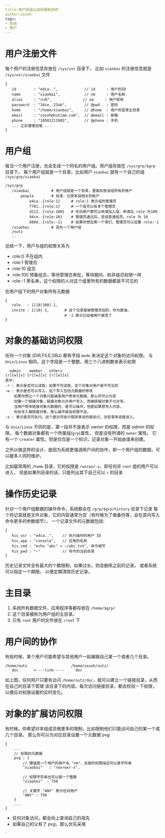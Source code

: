 ```yaml
---
title:用户和组以及权限和协作
author:zozoh
tags:
- 系统
- 用户
---
```


# 用户注册文件

每个用户的注册信息存放在 `/sys/usr` 目录下，
比如 `xiaobai` 的注册信息就是 `/sys/usr/xiaobai` 文件

```
{
   id        : "e4ca..",            // id     : 用户的ID
   name      : "xiaobai",           // nm     : 用户名称
   alias     : "小白",              // aa     : 用户昵称
   password  : "34ce..23ab",        // @pwd   : 密码
   home      : "/home/xiaobai",     // @home  : 用户的登录主目录
   email     : "zozoh@nutzam.com",  // @email : 邮箱
   phone     : "18501211985",       // @phone : 手机
   ... 之后慢慢加咯 ...
}
```

# 用户组

每当一个用户注册，也会生成一个同名的用户组。用户组存放在 `/sys/grp/$grp` 目录下。
每个用户组就是一个目录，比如用户 `xiaobai` 就有一个自己的组 `/sys/grp/xiaobai`

```
/sys/grp
   /xiaobai          # 用户组就是一个目录，里面存放该组所有的用户
       people        # 目录，记录本组相关的账户
           e4ca..{role:1}     # role:1 表示组的管理员
           f781..{role:1}     # 一个组可以有多个管理员
           d213..{role:100}   # 任何用户都可以申请加入组，申请后 role 为100
           94ce..{role:10}    # 管理员通过后，变成普通组员，role 为 10
           889d..{role:-1}    # 如果你想拉黑一个哥们，管理员可以设置 role:-1 
   /xiaohei          # 另外一个用户组
   /nutz
   ..
```

总结一下，用户与组的权限关系为

* role:0 不在组内
* role:1 管理员
* role:10 组员
* role:100 预备组员，等待管理员审批，等待期间，和非组员权限一样
* role:-1 黑名单，这个权限的人对这个组里所有的数据都是不可见的

在用户组下的用户对象所有元数据

```
{
   role   : 1|10|100|-1,
   invite : 1|10|-1,       # 这个记录是被管理添加的，作为邀请。
                           # -1 表示已经被用户接受了
}
```

# 对象的基础访问权限

任何一个对象 (DIR,FILE,OBJ) 都有字段 `mode` 来决定这个对象的访问权限。
与 `Unix/Linux` 相同，这个字段是一个整数，用三个八进制数来表示权限

```
  admin    member   others
[r][w][x] [r][w][x] [r][w][x]
其中:
-r : 表示是否可以读取，如果不可读取，这个对象对用户是不可见的
-w : 表示是否可以写入，这个写入包括元数据的修改
    如果你想让一个对象只能被某用户修改元数据，那么你可以为其
    创建一个链接对象，链接对象允许用户写入，而被链接对象不允许写。
    当用户修改链接对象元数据时，是可以操作，但是如果想写入内容，
    则会写入被链接对象，那么操作就会权限不足。
-x : 表示是否可执行。这个是对可执行程序来说的是执行，对目录来说是进入。
```

与 `Unix/Linux` 不同的是，第一段并不是表示 *owner* 的权限，而是 *admin* 的权限。
每个数据对象都有一个所属组(`grp`)属性， 但是没有所谓的 `owner` 属性。 它有一个 `creater` 属性。但是仅仅是一个标识，记录对象一开始由谁来创建。

之所以做这样的设计，是因为系统更强调用户间的协作，即一个用户组的数据，可以被多人同时维护。

比如最常用的 `/home` 目录，它的权限是 `rwxrwxr-x`，即任何非 `root` 组的用户可以进入，
但是如果列目录的话，只能列出其下自己可以 `r` 的目录


# 操作历史记录

针对一个用户组数据的操作命令，系统都会在 `/grp/$grp/history` 目录下记录
每个将记录就是文件对象，它的内容通常为空（有时候为了做备份等，会在其内写入命令更多的参数细节）。
一个记录文件的元数据包括:

```
{
   his_usr : "e4ca..",    // 执行操作的用户 ID
   his_app : "console",   // 应用的名称
   his_cmd : "echo "abc" > ~/abc.txt", 命令细节
   his_pwd : "~"          // 命令的当前目录
}
```

历史记录文件会有最大的个数限制，如果过长，则会删除之前的记录。 或者系统可以指定一个期限。
以便定期清除历史记录。

# 主目录

1. 系统所有数据文件，应用程序等都存放在 `/home/$grp/`
2. 这个目录被称为用户组的主目录。
3. 只有 `root` 用户的文件放在 `/root` 下

# 用户间的协作

有些时候，某个用户可能希望与其他用户一起编辑自己某一个或者几个目录。

```
/home/nutz                    /home/zozoh/nutz/
   doc       <----link-----     doc
```

如上图，任何用户只要有访问 `/home/nutz/doc`，就可以建立一个链接目录，从而在自己的目录下管理
该目录下的内容。每次访问链接目录，都会校验一下权限，以便应对权限设置的实时变化。

# 对象的扩展访问权限

有时候，你希望对本组成员做更多的限制，比如限制他们只能访问自己的某一个或几个目录。
那么你可以为对应目录设置一个元数据 *pvg*

```
{
    ...
    // 权限的元数据
    pvg : {
        // 键值是一个用户的用户名 "nm"，后面的权限描述可以是字符串
        "xiaobai"   : "rwxrwxr-x",
        
        // 权限字符串也可以是一个整数
        "xiaohei"  : 750
        
        // 关键字 "ANY" 表示任何用户
        "ANY" : 750
    }
    ...
}
```

* 任何对象访问，都会向上查询自己的祖先
* 如果自己的父有了 *pvg*，那么优先采用

`




















